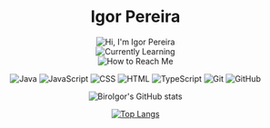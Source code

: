 <div align="center">

# Igor Pereira

![Hi, I'm Igor Pereira](https://img.shields.io/badge/Hi,_I'm-Igor_Pereira-6a0dad?style=flat)  
![Currently Learning](https://img.shields.io/badge/Currently_Learning-JavaScript_&_TypeScript-6a0dad?style=flat)  
![How to Reach Me](https://img.shields.io/badge/How_to_Reach_Me-igorkank@hotmail.com-6a0dad?style=flat)

![Java](https://img.shields.io/badge/-Java-007396?style=flat&logo=java&logoColor=white)
![JavaScript](https://img.shields.io/badge/-JavaScript-F7DF1E?style=flat&logo=javascript&logoColor=black)
![CSS](https://img.shields.io/badge/-CSS-1572B6?style=flat&logo=css3&logoColor=white)
![HTML](https://img.shields.io/badge/-HTML-E34F26?style=flat&logo=html5&logoColor=white)
![TypeScript](https://img.shields.io/badge/-TypeScript-3178C6?style=flat&logo=typescript&logoColor=white)
![Git](https://img.shields.io/badge/-Git-F05032?style=flat&logo=git&logoColor=white)
![GitHub](https://img.shields.io/badge/-GitHub-181717?style=flat&logo=github&logoColor=white)

  
![BiroIgor's GitHub stats](https://github-readme-stats.vercel.app/api?username=BiroIgor&show=reviews,discussions_started,discussions_answered,prs_merged,prs_merged_percentage,icons=true&theme=midnight-purple&count_private=true&locale=pt-br)

[![Top Langs](https://github-readme-stats.vercel.app/api/top-langs/?username=BiroIgor&theme=midnight-purple&layout=compact&locale=pt-br)](https://github.com/BiroIgor/github-readme-stats)
</div>
